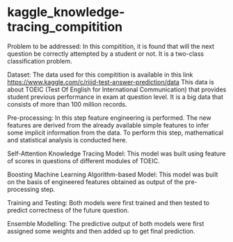 # kaggle_knowledge-tracing_compitition

Problem to be addressed:
In this compitition, it is found that will the next question be correctly attempted by a student or not. It is a two-class classification problem.

Dataset:
The data used for this compitition is available in this link https://www.kaggle.com/c/riiid-test-answer-prediction/data 
This data is about TOEIC (Test Of English for International Communication) that provides student previous performance in exam at question level. It is a big data that consists of more than 100 million records.

Pre-processing:
In this step feature engineering is performed. The new features are derived from the already available simple features to infer some implicit information from the data. To perform this step, mathematical and statistical analysis is conducted here.

Self-Attention Knowledge Tracing Model:
This model was built using feature of scores in questions of different modules of TOEIC.

Boosting Machine Learning Algorithm-based Model:
This model was built on the basis of engineered features obtained as output of the pre-processing step.

Training and Testing:
Both models were first trained and then tested to predict correctness of the future question.

Ensemble Modelling:
The predictive output of both models were first assigned some weights and then added up to get final prediction.
